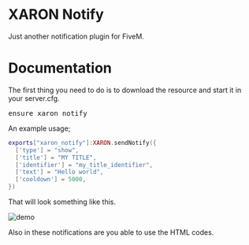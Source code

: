 # XARON Notify
Just another notification plugin for FiveM.



<h1>Documentation</h1>

The first thing you need to do is to download the resource and start it in your server.cfg.

<pre>ensure xaron_notify</pre>

An example usage;

```lua
exports["xaron_notify"]:XARON.sendNotify({
  ['type'] = "show",
  ['title'] = "MY TITLE",
  ['identifier'] = "my_title_identifier",
  ['text'] = "Hello world",
  ['cooldown'] = 5000,
})
```

That will look something like this.


![demo](https://img001.prntscr.com/file/img001/2u0hex78QuO78d7GfcXwyw.png)

Also in these notifications are you able to use the HTML codes.
